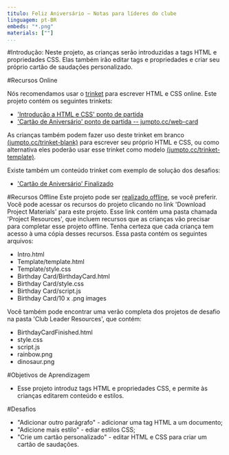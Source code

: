 ```yaml
---
titulo: Feliz Aniversário — Notas para líderes do clube
linguagem: pt-BR
embeds: "*.png"
materials: [""]
...
```


#Introdução:
Neste projeto, as crianças serão introduzidas a tags HTML e propriedades CSS. Elas também irão editar tags e propriedades e criar seu próprio cartão de saudações personalizado.

#Recursos Online

Nós recomendamos usar o [trinket](https://trinket.io/) para escrever HTML e CSS online. Este projeto contém os seguintes trinkets:

+ ['Introdução a HTML e CSS' ponto de partida](https://trinket.io/html/850a678202)
+ ['Cartão de Aniversário' ponto de partida  -- jumpto.cc/web-card](http://jumpto.cc/web-card)

As crianças também podem fazer uso deste trinket em branco [(jumpto.cc/trinket-blank)](http://jumpto.cc/trinket-blank) para escrever seu próprio HTML e CSS, ou como alternativa eles poderão usar esse trinket como modelo [(jumpto.cc/trinket-template)](http://jumpto.cc/trinket-template).

Existe também um conteúdo trinket com exemplo de solução dos desafios:

+ ['Cartão de Aniversário' Finalizado](https://trinket.io/html/e996dc0380)

#Recursos Offline
Este projeto pode ser [realizado offline](../html-css.html), se você preferir. Você pode acessar os recursos do projeto clicando no link 'Download Project Materials' para este projeto. Esse link contém uma pasta chamada 'Project Resources', que incluem recursos que as crianças vão precisar para completar esse projeto offline. Tenha certeza que cada criança tem acesso à uma cópia desses recursos. Essa pasta contém os seguintes arquivos:

+ Intro.html
+ Template/template.html
+ Template/style.css
+ Birthday Card/BirthdayCard.html
+ Birthday Card/style.css
+ Birthday Card/script.js
+ Birthday Card/10 x .png images

Você também pode encontrar uma verão completa dos projetos de desafio na pasta 'Club Leader Resources', que contém:

+ BirthdayCardFinished.html
+ style.css
+ script.js
+ rainbow.png
+ dinosaur.png

#Objetivos de Aprendizagem
+ Esse projeto introduz tags HTML e propriedades CSS, e permite às crianças editarem conteúdo e estilos.

#Desafios
+ "Adicionar outro parágrafo" - adicionar uma tag HTML a um documento;
+ "Adicione mais estilo" - ediar estilos CSS;
+ "Crie um cartão personalizado" - editar HTML e CSS para criar um cartão de saudações.
